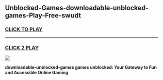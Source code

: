 
## Unblocked-Games-downloadable-unblocked-games-Play-Free-swudt
<h3>
<a href="https://premium76.site?title=downloadable-unblocked-games&ref=23A">CLICK TO PLAY</a></h3>
<hr>

<h3>
<a href="https://premium76.site?title=downloadable-unblocked-games&ref=23A">CLICK 2 PLAY</a>
  
</h3>

<a href="https://premium76.site?title=downloadable-unblocked-games&ref=23A"><img src="https://clearcache.store/games.png"></a>


**downloadable-unblocked-games games unblocked: Your Gateway to Fun and Accessible Online Gaming**
